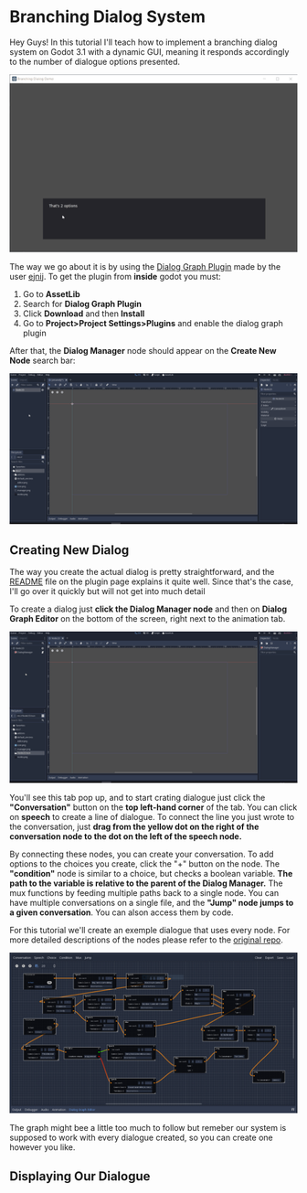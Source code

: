 # Branching Dialog System

Hey Guys! In this tutorial I'll teach how to implement a branching dialog system on Godot 3.1 with a dynamic GUI, meaning it responds accordingly to the number of dialogue options presented.

![](Pic1.gif)
 
The way we go about it is by using the [Dialog Graph Plugin](https://github.com/ejnij/Godot-DialogGraphPlugin/) made by the user [ejnij](https://github.com/ejnij). To get the plugin from **inside** godot you must:

1. Go to **AssetLib**
2. Search for **Dialog Graph Plugin**
3. Click **Download** and then **Install**
4. Go to **Project>Project Settings>Plugins** and enable the dialog graph plugin

After that, the **Dialog Manager** node should appear on the **Create New Node** search bar:

![](Pic2.gif)

## Creating New Dialog

The way you create the actual dialog is pretty straightforward, and the [README](https://github.com/ejnij/Godot-DialogGraphPlugin/blob/master/README.md) file on the plugin page explains it quite well. Since that's the case, I'll go over it quickly but will not get into much detail

To create a dialog just **click the Dialog Manager node** and then on **Dialog Graph Editor** on the bottom of the screen, right next to the animation tab.

![](Pic3.gif)

You'll see this tab pop up, and to start crating dialogue just click the **"Conversation"** button on the **top left-hand corner** of the tab. You can click on **speech** to create a line of dialogue. To connect the line you just wrote to the conversation, just **drag from the yellow dot on the right of the conversation node to the dot on the left of the speech node.**

By connecting these nodes, you can create your conversation. To add options to the choices you create, click the "+" button on the node. The **"condition"** node is similar to a choice, but checks a boolean variable. **The path to the variable is relative to the parent of the Dialog Manager.** The mux functions by feeding multiple paths back to a single node. You can have multiple conversations on a single file, and the **"Jump" node jumps to a given conversation**. You can alson access them by code.

For this tutorial we'll create an exemple dialogue that uses every node. For more detailed descriptions of the nodes please refer to the [original repo](https://github.com/ejnij/Godot-DialogGraphPlugin/).

![](Pic4.PNG)

The graph might bee a little too much to follow but remeber our system is supposed to work with every dialogue created, so you can create one however you like.

## Displaying Our Dialogue




